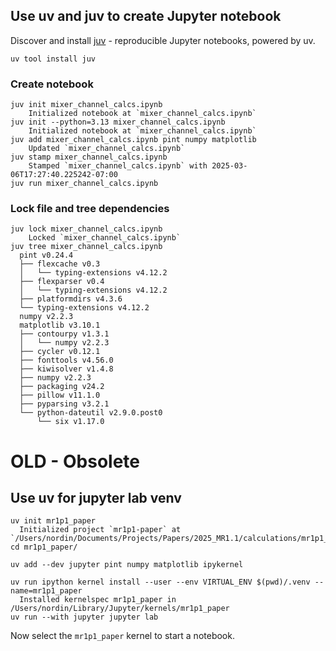 ## Use uv and juv to create Jupyter notebook

Discover and install [juv](https://github.com/manzt/juv) - reproducible Jupyter notebooks, powered by uv.

`uv tool install juv`

### Create notebook

```
juv init mixer_channel_calcs.ipynb
	Initialized notebook at `mixer_channel_calcs.ipynb`
juv init --python=3.13 mixer_channel_calcs.ipynb
	Initialized notebook at `mixer_channel_calcs.ipynb`
juv add mixer_channel_calcs.ipynb pint numpy matplotlib
	Updated `mixer_channel_calcs.ipynb`
juv stamp mixer_channel_calcs.ipynb
	Stamped `mixer_channel_calcs.ipynb` with 2025-03-06T17:27:40.225242-07:00
juv run mixer_channel_calcs.ipynb
```

### Lock file and tree dependencies

```
juv lock mixer_channel_calcs.ipynb
	Locked `mixer_channel_calcs.ipynb`
juv tree mixer_channel_calcs.ipynb
  pint v0.24.4
  ├── flexcache v0.3
  │   └── typing-extensions v4.12.2
  ├── flexparser v0.4
  │   └── typing-extensions v4.12.2
  ├── platformdirs v4.3.6
  └── typing-extensions v4.12.2
  numpy v2.2.3
  matplotlib v3.10.1
  ├── contourpy v1.3.1
  │   └── numpy v2.2.3
  ├── cycler v0.12.1
  ├── fonttools v4.56.0
  ├── kiwisolver v1.4.8
  ├── numpy v2.2.3
  ├── packaging v24.2
  ├── pillow v11.1.0
  ├── pyparsing v3.2.1
  └── python-dateutil v2.9.0.post0
      └── six v1.17.0
```







# OLD - Obsolete

## Use uv for jupyter lab venv

```
uv init mr1p1_paper
  Initialized project `mr1p1-paper` at `/Users/nordin/Documents/Projects/Papers/2025_MR1.1/calculations/mr1p1_paper`
cd mr1p1_paper/

uv add --dev jupyter pint numpy matplotlib ipykernel

uv run ipython kernel install --user --env VIRTUAL_ENV $(pwd)/.venv --name=mr1p1_paper
  Installed kernelspec mr1p1_paper in /Users/nordin/Library/Jupyter/kernels/mr1p1_paper
uv run --with jupyter jupyter lab
```

Now select the `mr1p1_paper` kernel to start a notebook.



